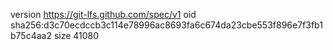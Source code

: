 version https://git-lfs.github.com/spec/v1
oid sha256:d3c70ecdccb3c114e78996ac8693fa6c674da23cbe553f896e7f3fb1b75c4aa2
size 41080
